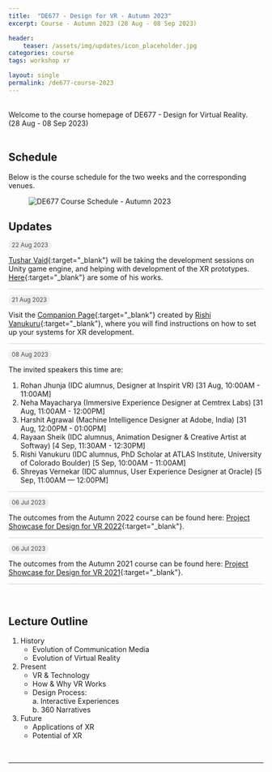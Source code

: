 ```yaml
---
title:  "DE677 - Design for VR - Autumn 2023"
excerpt: Course - Autumn 2023 (28 Aug - 08 Sep 2023)

header:
    teaser: /assets/img/updates/icon_placeholder.jpg
categories: course
tags: workshop xr

layout: single
permalink: /de677-course-2023
---
```

<br>
Welcome to the course homepage of DE677 - Design for Virtual Reality.
<br>
(28 Aug - 08 Sep 2023)
<br><br>

## Schedule
Below is the course schedule for the two weeks and the corresponding venues.

<figure class="align-center" style="width:100%;">
  <img src="{{ site.url }}{{ site.baseurl }}\assets\img\course\de677-schedule-autumn2023.png" alt="DE677 Course Schedule - Autumn 2023">
</figure>

## Updates

<span style="padding: 0px 0px 4px 0px; background-color: #eeeeee; color: #444444; border-radius: 10px;"> <small>&nbsp;&nbsp;22 Aug 2023&nbsp;&nbsp;</small> </span><br style="line-height: 10px" />

[Tushar Vaid](https://github.com/tusharvaid30){:target="_blank"} will be taking the development sessions on Unity game engine, and helping with development of the XR prototypes. [Here](https://loopinteractive.itch.io/){:target="_blank"} are some of his works.


<hr style="height:1px;border-width:0;background-color:lightgrey;">
<span style="padding: 0px 0px 4px 0px; background-color: #eeeeee; color: #444444; border-radius: 10px;"> <small>&nbsp;&nbsp;21 Aug 2023&nbsp;&nbsp;</small> </span><br style="line-height: 10px" />

Visit the [Companion Page](https://rishivanukuru.notion.site/Intro-to-XR-Dev-Autumn-2023-9259869ad5704b0cb9ddfd0e566a9fd8){:target="_blank"} created by [Rishi Vanukuru](https://rishivanukuru.com/){:target="_blank"}, where you will find instructions on how to set up your systems for XR development.

<hr style="height:1px;border-width:0;background-color:lightgrey;">
<span style="padding: 0px 0px 4px 0px; background-color: #eeeeee; color: #444444; border-radius: 10px;"> <small>&nbsp;&nbsp;08 Aug 2023&nbsp;&nbsp;</small> </span>

The invited speakers this time are:
1. Rohan Jhunja (IDC alumnus, Designer at Inspirit VR) [31 Aug, 10:00AM - 11:00AM]
2. Neha Mayacharya (Immersive Experience Designer at Cemtrex Labs)  [31 Aug, 11:00AM - 12:00PM]
3. Harshit Agrawal (Machine Intelligence Designer at Adobe, India)  [31 Aug, 12:00PM - 01:00PM]
4. Rayaan Sheik (IDC alumnus, Animation Designer & Creative Artist at Softway) [4 Sep, 11:30AM - 12:30PM]
5. Rishi Vanukuru (IDC alumnus, PhD Scholar at ATLAS Institute, University of Colorado Boulder) [5 Sep, 10:00AM - 11:00AM]
6. Shreyas Vernekar (IDC alumnus, User Experience Designer at Oracle) [5 Sep, 11:00AM — 12:00PM]

<hr style="height:1px;border-width:0;background-color:lightgrey;">
<span style="padding: 0px 0px 4px 0px; background-color: #eeeeee; color: #444444; border-radius: 10px;"> <small>&nbsp;&nbsp;06 Jul 2023&nbsp;&nbsp;</small> </span>

The outcomes from the Autumn 2022 course can be found here: [Project Showcase for Design for VR 2022](https://imxd.in/de677-showcase-2022){:target="_blank"}.

<hr style="height:1px;border-width:0;background-color:lightgrey;">
<span style="padding: 0px 0px 4px 0px; background-color: #eeeeee; color: #444444; border-radius: 10px;"> <small>&nbsp;&nbsp;06 Jul 2023&nbsp;&nbsp;</small> </span>

The outcomes from the Autumn 2021 course can be found here: [Project Showcase for Design for VR 2021](https://imxd.in/de677-showcase-2021){:target="_blank"}.

<hr style="height:1px;border-width:0;background-color:lightgrey">
<br>

## Lecture Outline
1.  History
    * Evolution of Communication Media
    * Evolution of Virtual Reality
2.  Present
    * VR & Technology
    * How & Why VR Works
    * Design Process: <br>
      a. Interactive Experiences <br>
      b. 360 Narratives
3.  Future
    * Applications of XR
    * Potential of XR

<br>
<hr>
